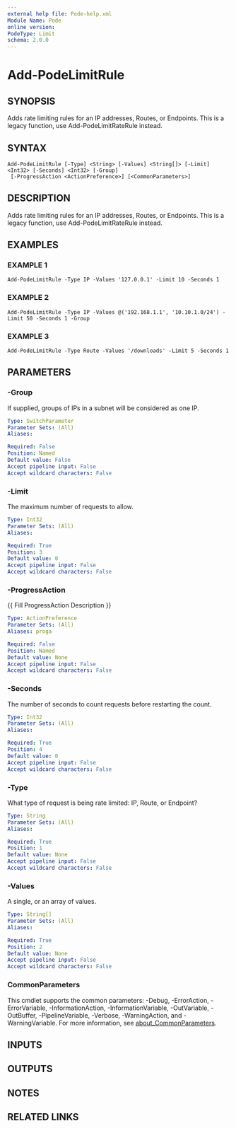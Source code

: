 ```yaml
---
external help file: Pode-help.xml
Module Name: Pode
online version:
PodeType: Limit
schema: 2.0.0
---
```


# Add-PodeLimitRule

## SYNOPSIS
Adds rate limiting rules for an IP addresses, Routes, or Endpoints.
This is a legacy function, use Add-PodeLimitRateRule instead.

## SYNTAX

```
Add-PodeLimitRule [-Type] <String> [-Values] <String[]> [-Limit] <Int32> [-Seconds] <Int32> [-Group]
 [-ProgressAction <ActionPreference>] [<CommonParameters>]
```

## DESCRIPTION
Adds rate limiting rules for an IP addresses, Routes, or Endpoints.
This is a legacy function, use Add-PodeLimitRateRule instead.

## EXAMPLES

### EXAMPLE 1
```
Add-PodeLimitRule -Type IP -Values '127.0.0.1' -Limit 10 -Seconds 1
```

### EXAMPLE 2
```
Add-PodeLimitRule -Type IP -Values @('192.168.1.1', '10.10.1.0/24') -Limit 50 -Seconds 1 -Group
```

### EXAMPLE 3
```
Add-PodeLimitRule -Type Route -Values '/downloads' -Limit 5 -Seconds 1
```

## PARAMETERS

### -Group
If supplied, groups of IPs in a subnet will be considered as one IP.

```yaml
Type: SwitchParameter
Parameter Sets: (All)
Aliases:

Required: False
Position: Named
Default value: False
Accept pipeline input: False
Accept wildcard characters: False
```

### -Limit
The maximum number of requests to allow.

```yaml
Type: Int32
Parameter Sets: (All)
Aliases:

Required: True
Position: 3
Default value: 0
Accept pipeline input: False
Accept wildcard characters: False
```

### -ProgressAction
{{ Fill ProgressAction Description }}

```yaml
Type: ActionPreference
Parameter Sets: (All)
Aliases: proga

Required: False
Position: Named
Default value: None
Accept pipeline input: False
Accept wildcard characters: False
```

### -Seconds
The number of seconds to count requests before restarting the count.

```yaml
Type: Int32
Parameter Sets: (All)
Aliases:

Required: True
Position: 4
Default value: 0
Accept pipeline input: False
Accept wildcard characters: False
```

### -Type
What type of request is being rate limited: IP, Route, or Endpoint?

```yaml
Type: String
Parameter Sets: (All)
Aliases:

Required: True
Position: 1
Default value: None
Accept pipeline input: False
Accept wildcard characters: False
```

### -Values
A single, or an array of values.

```yaml
Type: String[]
Parameter Sets: (All)
Aliases:

Required: True
Position: 2
Default value: None
Accept pipeline input: False
Accept wildcard characters: False
```

### CommonParameters
This cmdlet supports the common parameters: -Debug, -ErrorAction, -ErrorVariable, -InformationAction, -InformationVariable, -OutVariable, -OutBuffer, -PipelineVariable, -Verbose, -WarningAction, and -WarningVariable. For more information, see [about_CommonParameters](http://go.microsoft.com/fwlink/?LinkID=113216).

## INPUTS

## OUTPUTS

## NOTES

## RELATED LINKS
